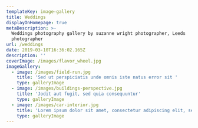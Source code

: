```yaml
---
templateKey: image-gallery
title: Weddings
displayOnHomepage: true
metaDescription: >-
  Weddings photography gallery by suzanne wright photographer, Leeds
  photographer 
url: /weddings
date: 2019-03-10T16:36:02.165Z
description: ''
coverImage: /images/flavor_wheel.jpg
imageGallery:
  - image: /images/field-run.jpg
    title: 'Sed ut perspiciatis unde omnis iste natus error sit '
    type: galleryImage
  - image: /images/buildings-perspective.jpg
    title: 'Jodit aut fugit, sed quia consequuntur'
    type: galleryImage
  - image: /images/car-interior.jpg
    title: 'Lorem ipsum dolor sit amet, consectetur adipiscing elit, sed do ei'
    type: galleryImage
---
```


